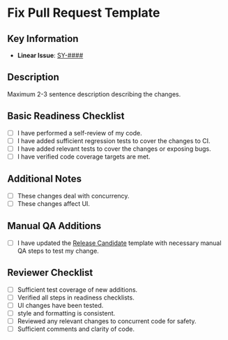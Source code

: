 # Fix Pull Request Template

## Key Information

- **Linear Issue**: [SY-####]()

## Description

Maximum 2-3 sentence description describing the changes.

## Basic Readiness Checklist

- [ ] I have performed a self-review of my code.
- [ ] I have added sufficient regression tests to cover the changes to CI.
- [ ] I have added relevant tests to cover the changes or exposing bugs.
- [ ] I have verified code coverage targets are met.

## Additional Notes
- [ ] These changes deal with concurrency.
- [ ] These changes affect UI.

## Manual QA Additions

- [ ] I have updated the [Release Candidate](/.github/PULL_REQUEST_TEMPLATE/rc.md) template
  with necessary manual QA steps to test my change.

## Reviewer Checklist
- [ ] Sufficient test coverage of new additions.
- [ ] Verified all steps in readiness checklists.
- [ ] UI changes have been tested.
- [ ] style and formatting is consistent.
- [ ] Reviewed any relevant changes to concurrent code for safety. 
- [ ] Sufficient comments and clarity of code.